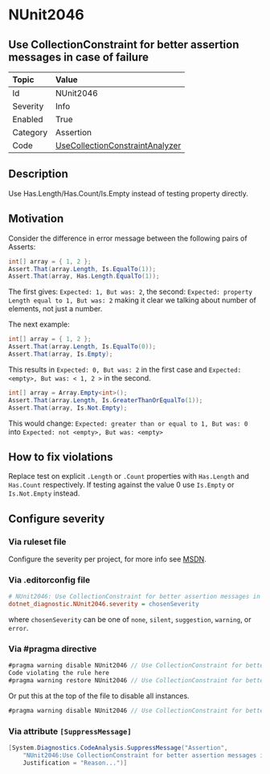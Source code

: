# NUnit2046

## Use CollectionConstraint for better assertion messages in case of failure

| Topic    | Value
| :--      | :--
| Id       | NUnit2046
| Severity | Info
| Enabled  | True
| Category | Assertion
| Code     | [UseCollectionConstraintAnalyzer](https://github.com/nunit/nunit.analyzers/blob/4.4.0/src/nunit.analyzers/UseCollectionConstraint/UseCollectionConstraintAnalyzer.cs)

## Description

Use Has.Length/Has.Count/Is.Empty instead of testing property directly.

## Motivation

Consider the difference in error message between the following pairs of Asserts:

```csharp
int[] array = { 1, 2 };
Assert.That(array.Length, Is.EqualTo(1));
Assert.That(array, Has.Length.EqualTo(1));
```

The first gives: `Expected: 1, But was: 2`, the second: `Expected: property Length equal to 1, But was: 2`
making it clear we talking about number of elements, not just a number.

The next example:

```csharp
int[] array = { 1, 2 };
Assert.That(array.Length, Is.EqualTo(0));
Assert.That(array, Is.Empty);
```

This results in `Expected: 0, But was: 2` in the first case and `Expected: <empty>, But was: < 1, 2 >` in the second.

```csharp
int[] array = Array.Empty<int>();
Assert.That(array.Length, Is.GreaterThanOrEqualTo(1));
Assert.That(array, Is.Not.Empty);
```

This would change: `Expected: greater than or equal to 1, But was: 0` into `Expected: not <empty>, But was: <empty>`

## How to fix violations

Replace test on explicit `.Length` or `.Count` properties with `Has.Length` and `Has.Count` respectively.
If testing against the value 0 use `Is.Empty` or `Is.Not.Empty` instead.

<!-- start generated config severity -->
## Configure severity

### Via ruleset file

Configure the severity per project, for more info see
[MSDN](https://learn.microsoft.com/en-us/visualstudio/code-quality/using-rule-sets-to-group-code-analysis-rules?view=vs-2022).

### Via .editorconfig file

```ini
# NUnit2046: Use CollectionConstraint for better assertion messages in case of failure
dotnet_diagnostic.NUnit2046.severity = chosenSeverity
```

where `chosenSeverity` can be one of `none`, `silent`, `suggestion`, `warning`, or `error`.

### Via #pragma directive

```csharp
#pragma warning disable NUnit2046 // Use CollectionConstraint for better assertion messages in case of failure
Code violating the rule here
#pragma warning restore NUnit2046 // Use CollectionConstraint for better assertion messages in case of failure
```

Or put this at the top of the file to disable all instances.

```csharp
#pragma warning disable NUnit2046 // Use CollectionConstraint for better assertion messages in case of failure
```

### Via attribute `[SuppressMessage]`

```csharp
[System.Diagnostics.CodeAnalysis.SuppressMessage("Assertion",
    "NUnit2046:Use CollectionConstraint for better assertion messages in case of failure",
    Justification = "Reason...")]
```
<!-- end generated config severity -->
